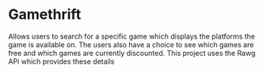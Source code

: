 # Gamethrift
Allows users to search for a specific game which displays the platforms the game is available on. The users also have a choice to see which games are free and which games are currently discounted. This project uses the Rawg APi which provides these details
